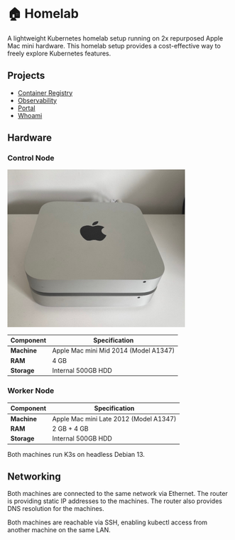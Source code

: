 # 🏠 Homelab

A lightweight Kubernetes homelab setup running on 2x repurposed Apple Mac mini hardware.
This homelab setup provides a cost-effective way to freely explore Kubernetes features.

## Projects

- [Container Registry](projects/container-registry/README.md)
- [Observability](projects/observability/README.md)
- [Portal](projects/portal/README.md)
- [Whoami](projects/whoami/README.md)

## Hardware

### Control Node

[<img src="./images/macminis.jpg" width="400" />](./images/macminis.jpg)

| Component | Specification |
|-----------|---------------|
| **Machine** | Apple Mac mini Mid 2014 (Model A1347) |
| **RAM** | 4 GB |
| **Storage** | Internal 500GB HDD |

### Worker Node

| Component | Specification |
|-----------|---------------|
| **Machine** | Apple Mac mini Late 2012 (Model A1347) |
| **RAM** | 2 GB + 4 GB |
| **Storage** | Internal 500GB HDD |

Both machines run K3s on headless Debian 13.

## Networking

Both machines are connected to the same network via Ethernet.
The router is providing static IP addresses to the machines.
The router also provides DNS resolution for the machines.

Both machines are reachable via SSH, enabling kubectl access from another machine on the same LAN.
